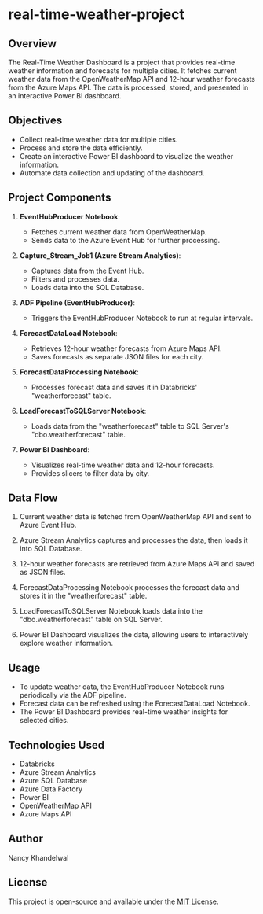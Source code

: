 # real-time-weather-project

## Overview

The Real-Time Weather Dashboard is a project that provides real-time weather information and forecasts for multiple cities. 
It fetches current weather data from the OpenWeatherMap API and 12-hour weather forecasts from the Azure Maps API. 
The data is processed, stored, and presented in an interactive Power BI dashboard.

## Objectives

- Collect real-time weather data for multiple cities.
- Process and store the data efficiently.
- Create an interactive Power BI dashboard to visualize the weather information.
- Automate data collection and updating of the dashboard.

## Project Components

1. **EventHubProducer Notebook**:
   - Fetches current weather data from OpenWeatherMap.
   - Sends data to the Azure Event Hub for further processing.

2. **Capture_Stream_Job1 (Azure Stream Analytics)**:
   - Captures data from the Event Hub.
   - Filters and processes data.
   - Loads data into the SQL Database.

3. **ADF Pipeline (EventHubProducer)**:
   - Triggers the EventHubProducer Notebook to run at regular intervals.

4. **ForecastDataLoad Notebook**:
   - Retrieves 12-hour weather forecasts from Azure Maps API.
   - Saves forecasts as separate JSON files for each city.

5. **ForecastDataProcessing Notebook**:
   - Processes forecast data and saves it in Databricks' "weatherforecast" table.

6. **LoadForecastToSQLServer Notebook**:
   - Loads data from the "weatherforecast" table to SQL Server's "dbo.weatherforecast" table.

7. **Power BI Dashboard**:
   - Visualizes real-time weather data and 12-hour forecasts.
   - Provides slicers to filter data by city.

## Data Flow

1. Current weather data is fetched from OpenWeatherMap API and sent to Azure Event Hub.

2. Azure Stream Analytics captures and processes the data, then loads it into SQL Database.

3. 12-hour weather forecasts are retrieved from Azure Maps API and saved as JSON files.

4. ForecastDataProcessing Notebook processes the forecast data and stores it in the "weatherforecast" table.

5. LoadForecastToSQLServer Notebook loads data into the "dbo.weatherforecast" table on SQL Server.

6. Power BI Dashboard visualizes the data, allowing users to interactively explore weather information.

## Usage

- To update weather data, the EventHubProducer Notebook runs periodically via the ADF pipeline.
- Forecast data can be refreshed using the ForecastDataLoad Notebook.
- The Power BI Dashboard provides real-time weather insights for selected cities.

## Technologies Used

- Databricks
- Azure Stream Analytics
- Azure SQL Database
- Azure Data Factory
- Power BI
- OpenWeatherMap API
- Azure Maps API

## Author

Nancy Khandelwal

## License

This project is open-source and available under the [MIT License](LICENSE).

